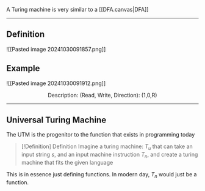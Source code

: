 A Turing machine is very similar to a [[DFA.canvas|DFA]]

---
## Definition

![[Pasted image 20241030091857.png]]

## Example
![[Pasted image 20241030091912.png]]

<center> Description: (Read, Write, Direction): (1,0,R) </center>

---

## Universal Turing Machine
The UTM is the progenitor to the function that exists in programming today


> [!Definition] Definition
> Imagine a turing machine: $T_u$ that can take an input string $s$, and an input machine instruction $T_n$, and create a turing machine that fits the given language

This is in essence just defining functions. In modern day, $T_n$ would just be a function.
